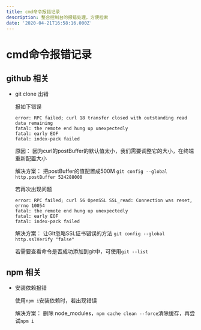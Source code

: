 ```yaml
---
title: cmd命令报错记录
description: 整合控制台的报错处理，方便检索
date: '2020-04-21T16:58:16.000Z'
---
```


# cmd命令报错记录

## github 相关

* git clone 出错

  报如下错误

  ```text
  error: RPC failed; curl 18 transfer closed with outstanding read data remaining
  fatal: the remote end hung up unexpectedly
  fatal: early EOF
  fatal: index-pack failed
  ```

  原因： 因为curl的postBuffer的默认值太小，我们需要调整它的大小，在终端重新配置大小

  解决方案： 把postBuffer的值配置成500M `git config --global http.postBuffer 524288000`

  若再次出现问题

  ```text
  error: RPC failed; curl 56 OpenSSL SSL_read: Connection was reset, errno 10054
  fatal: the remote end hung up unexpectedly
  fatal: early EOF
  fatal: index-pack failed
  ```

  解决方案： 让GIt忽略SSL证书错误的方法 `git config --global http.sslVerify "false"`

  若需要查看命令是否成功添加到git中，可使用`git --list`

## npm 相关

* 安装依赖报错

  使用`npm i`安装依赖时，若出现错误

  解决方案： 删除 node\_modules，`npm cache clean --force`清除缓存，再尝试`npm i`

